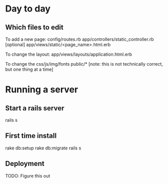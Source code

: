 # Day to day

## Which files to edit

To add a new page:
config/routes.rb
app/controllers/static_controller.rb [optional]
app/views/static/<page_name>.html.erb

To change the layout:
app/views/layouts/application.html.erb

To change the css/js/img/fonts
public/* [note: this is not technically correct, but one thing at a time]

# Running a server

## Start a rails server

rails s

## First time install

rake db:setup
rake db:migrate
rails s

## Deployment

TODO: Figure this out